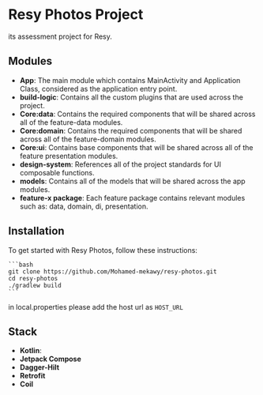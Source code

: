 # Resy Photos Project

its assessment project for Resy.

## Modules

- **App**: The main module which contains MainActivity and Application Class, considered as the
  application entry point.
- **build-logic**: Contains all the custom plugins that are used across the project.
- **Core:data**: Contains the required components that will be shared across all of the feature-data
  modules.
- **Core:domain**: Contains the required components that will be shared across all of the
  feature-domain modules.
- **Core:ui**: Contains base components that will be shared across all of the feature presentation
  modules.
- **design-system**: References all of the project standards for UI composable functions.
- **models**: Contains all of the models that will be shared across the app modules.
- **feature-x package**: Each feature package contains relevant modules such as: data, domain, di,
  presentation.

## Installation

To get started with Resy Photos, follow these instructions:

    ```bash
    git clone https://github.com/Mohamed-mekawy/resy-photos.git
    cd resy-photos
    ./gradlew build
    ```

in local.properties please add the host url as `HOST_URL`

## Stack

- **Kotlin**:
- **Jetpack Compose**
- **Dagger-Hilt**
- **Retrofit**
- **Coil**